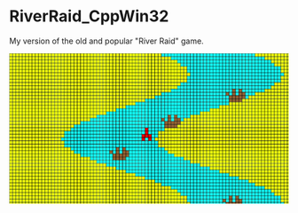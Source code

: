 # RiverRaid_CppWin32
My version of the old and popular "River Raid" game.

![alt text](https://github.com/matios676/RiverRaid_CppWin32/blob/main/preview.png?raw=true)
